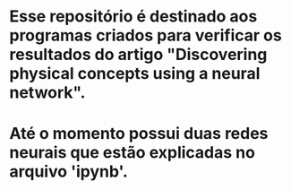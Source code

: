# Esse repositório é destinado aos programas criados para verificar os resultados do artigo "Discovering physical concepts using a neural network".
# Até o momento possui duas redes neurais que estão explicadas no arquivo 'ipynb'.

